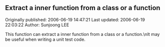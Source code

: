 ## Extract a inner function from a class or a function 
Originally published: 2006-06-19 14:47:21 
Last updated: 2006-06-19 22:03:22 
Author: Sunjoong LEE 
 
This function can extract a inner function from a class or a function.\nIt may be useful when writing a unit test code.